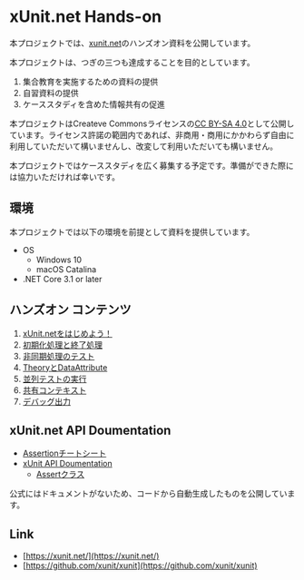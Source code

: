 # xUnit.net Hands-on

本プロジェクトでは、[xunit.net](https://xunit.net/)のハンズオン資料を公開しています。

本プロジェクトは、つぎの三つも達成することを目的としています。

1. 集合教育を実施するための資料の提供
2. 自習資料の提供
3. ケーススタディを含めた情報共有の促進

本プロジェクトはCreateve Commonsライセンスの[CC BY-SA 4.0](https://creativecommons.org/licenses/by-sa/4.0/deed.ja)として公開しています。ライセンス許諾の範囲内であれば、非商用・商用にかかわらず自由に利用していただいて構いませんし、改変して利用いただいても構いません。

本プロジェクトではケーススタディを広く募集する予定です。準備ができた際には協力いただければ幸いです。

## 環境

本プロジェクトでは以下の環境を前提として資料を提供しています。

- OS
  - Windows 10
  - macOS Catalina
- .NET Core 3.1 or later

## ハンズオン コンテンツ

1. [xUnit.netをはじめよう！](Textbook/Getting-Started.md)
2. [初期化処理と終了処理](Textbook/Setup-TearDown.md)
3. [非同期処理のテスト](Textbook/Async-Await.md)
4. [TheoryとDataAttribute](Textbook/Theory-And-DataAttribute.md)
5. [並列テストの実行](Textbook/Running-Tests-in-Parallel.md)
6. [共有コンテキスト](Textbook/Shared-Context.md)
7. [デバッグ出力](Textbook/Capturing-Output.md)

## xUnit.net API Doumentation

- [Assertionチートシート](Textbook/Assertion-CheatSheet.md)
- [xUnit API Doumentation](https://csharp-tokyo.github.io/xUnit-Hands-on/)
  - [Assertクラス](https://csharp-tokyo.github.io/xUnit-Hands-on/class_xunit_1_1_assert.html)

公式にはドキュメントがないため、コードから自動生成したものを公開しています。

## Link

- [https://xunit.net/](https://xunit.net/)
- [https://github.com/xunit/xunit](https://github.com/xunit/xunit)
